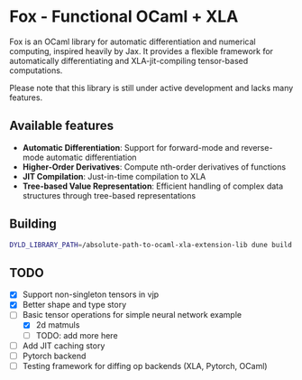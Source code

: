 # Fox - Functional OCaml + XLA

Fox is an OCaml library for automatic differentiation and numerical computing,
inspired heavily by Jax. It provides a flexible framework for automatically
differentiating and XLA-jit-compiling tensor-based computations.

Please note that this library is still under active development and lacks
many features.

## Available features

- **Automatic Differentiation**: Support for forward-mode and reverse-mode automatic differentiation
- **Higher-Order Derivatives**: Compute nth-order derivatives of functions
- **JIT Compilation**: Just-in-time compilation to XLA
- **Tree-based Value Representation**: Efficient handling of complex data structures through tree-based representations

<!-- TODO: add usage example -->

## Building

```bash
DYLD_LIBRARY_PATH=/absolute-path-to-ocaml-xla-extension-lib dune build @default @runtest -w
```

## TODO

- [x] Support non-singleton tensors in vjp
- [x] Better shape and type story
- [ ] Basic tensor operations for simple neural network example
  - [x] 2d matmuls
  - [ ] TODO: add more here
- [ ] Add JIT caching story
- [ ] Pytorch backend
- [ ] Testing framework for diffing op backends (XLA, Pytorch, OCaml)